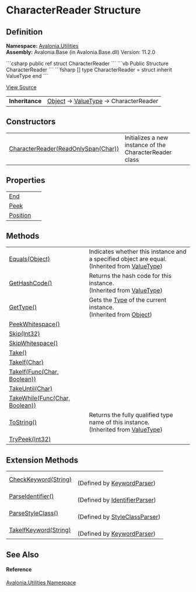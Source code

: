 # CharacterReader Structure




## Definition
**Namespace:** <a href="N_Avalonia_Utilities">Avalonia.Utilities</a>  
**Assembly:** Avalonia.Base (in Avalonia.Base.dll) Version: 11.2.0

<Tabs groupId="api-code-preview">
<TabItem value="csharp" label="C#">
```csharp
public ref struct CharacterReader
```
</TabItem>
<TabItem value="vb" label="VB">
```vb
Public Structure CharacterReader
```
</TabItem>
<TabItem value="fsharp" label="F#">
```fsharp
[<SealedAttribute>]
type CharacterReader = 
    struct
        inherit ValueType
    end
```
</TabItem>
</Tabs>



<a href="https://github.com/AvaloniaUI/Avalonia/tree/master/src/Avalonia.Base/Utilities/CharacterReader.cs" title="View the source code">View Source</a>

<table>
<tr><td><strong>Inheritance</strong></td><td><a href="https://learn.microsoft.com/dotnet/api/system.object" target="_blank" rel="noopener noreferrer">Object</a>  →  <a href="https://learn.microsoft.com/dotnet/api/system.valuetype" target="_blank" rel="noopener noreferrer">ValueType</a>  →  CharacterReader</td></tr>
</table>



## Constructors
<table>
<tr>
<td><a href="M_Avalonia_Utilities_CharacterReader__ctor">CharacterReader(ReadOnlySpan(Char))</a></td>
<td>Initializes a new instance of the CharacterReader class</td>
</tr>
</table>

## Properties
<table>
<tr>
<td><a href="P_Avalonia_Utilities_CharacterReader_End">End</a></td>
<td> </td>
</tr>
<tr>
<td><a href="P_Avalonia_Utilities_CharacterReader_Peek">Peek</a></td>
<td> </td>
</tr>
<tr>
<td><a href="P_Avalonia_Utilities_CharacterReader_Position">Position</a></td>
<td> </td>
</tr>
</table>

## Methods
<table>
<tr>
<td><a href="https://learn.microsoft.com/dotnet/api/system.valuetype.equals" target="_blank" rel="noopener noreferrer">Equals(Object)</a></td>
<td>Indicates whether this instance and a specified object are equal.<br />(Inherited from <a href="https://learn.microsoft.com/dotnet/api/system.valuetype" target="_blank" rel="noopener noreferrer">ValueType</a>)</td>
</tr>
<tr>
<td><a href="https://learn.microsoft.com/dotnet/api/system.valuetype.gethashcode" target="_blank" rel="noopener noreferrer">GetHashCode()</a></td>
<td>Returns the hash code for this instance.<br />(Inherited from <a href="https://learn.microsoft.com/dotnet/api/system.valuetype" target="_blank" rel="noopener noreferrer">ValueType</a>)</td>
</tr>
<tr>
<td><a href="https://learn.microsoft.com/dotnet/api/system.object.gettype" target="_blank" rel="noopener noreferrer">GetType()</a></td>
<td>Gets the <a href="https://learn.microsoft.com/dotnet/api/system.type" target="_blank" rel="noopener noreferrer">Type</a> of the current instance.<br />(Inherited from <a href="https://learn.microsoft.com/dotnet/api/system.object" target="_blank" rel="noopener noreferrer">Object</a>)</td>
</tr>
<tr>
<td><a href="M_Avalonia_Utilities_CharacterReader_PeekWhitespace">PeekWhitespace()</a></td>
<td> </td>
</tr>
<tr>
<td><a href="M_Avalonia_Utilities_CharacterReader_Skip">Skip(Int32)</a></td>
<td> </td>
</tr>
<tr>
<td><a href="M_Avalonia_Utilities_CharacterReader_SkipWhitespace">SkipWhitespace()</a></td>
<td> </td>
</tr>
<tr>
<td><a href="M_Avalonia_Utilities_CharacterReader_Take">Take()</a></td>
<td> </td>
</tr>
<tr>
<td><a href="M_Avalonia_Utilities_CharacterReader_TakeIf">TakeIf(Char)</a></td>
<td> </td>
</tr>
<tr>
<td><a href="M_Avalonia_Utilities_CharacterReader_TakeIf_1">TakeIf(Func(Char, Boolean))</a></td>
<td> </td>
</tr>
<tr>
<td><a href="M_Avalonia_Utilities_CharacterReader_TakeUntil">TakeUntil(Char)</a></td>
<td> </td>
</tr>
<tr>
<td><a href="M_Avalonia_Utilities_CharacterReader_TakeWhile">TakeWhile(Func(Char, Boolean))</a></td>
<td> </td>
</tr>
<tr>
<td><a href="https://learn.microsoft.com/dotnet/api/system.valuetype.tostring" target="_blank" rel="noopener noreferrer">ToString()</a></td>
<td>Returns the fully qualified type name of this instance.<br />(Inherited from <a href="https://learn.microsoft.com/dotnet/api/system.valuetype" target="_blank" rel="noopener noreferrer">ValueType</a>)</td>
</tr>
<tr>
<td><a href="M_Avalonia_Utilities_CharacterReader_TryPeek">TryPeek(Int32)</a></td>
<td> </td>
</tr>
</table>

## Extension Methods
<table>
<tr>
<td><a href="M_Avalonia_Utilities_KeywordParser_CheckKeyword">CheckKeyword(String)</a></td>
<td><br />(Defined by <a href="T_Avalonia_Utilities_KeywordParser">KeywordParser</a>)</td>
</tr>
<tr>
<td><a href="M_Avalonia_Utilities_IdentifierParser_ParseIdentifier">ParseIdentifier()</a></td>
<td><br />(Defined by <a href="T_Avalonia_Utilities_IdentifierParser">IdentifierParser</a>)</td>
</tr>
<tr>
<td><a href="M_Avalonia_Utilities_StyleClassParser_ParseStyleClass">ParseStyleClass()</a></td>
<td><br />(Defined by <a href="T_Avalonia_Utilities_StyleClassParser">StyleClassParser</a>)</td>
</tr>
<tr>
<td><a href="M_Avalonia_Utilities_KeywordParser_TakeIfKeyword">TakeIfKeyword(String)</a></td>
<td><br />(Defined by <a href="T_Avalonia_Utilities_KeywordParser">KeywordParser</a>)</td>
</tr>
</table>

## See Also


#### Reference
<a href="N_Avalonia_Utilities">Avalonia.Utilities Namespace</a>  
